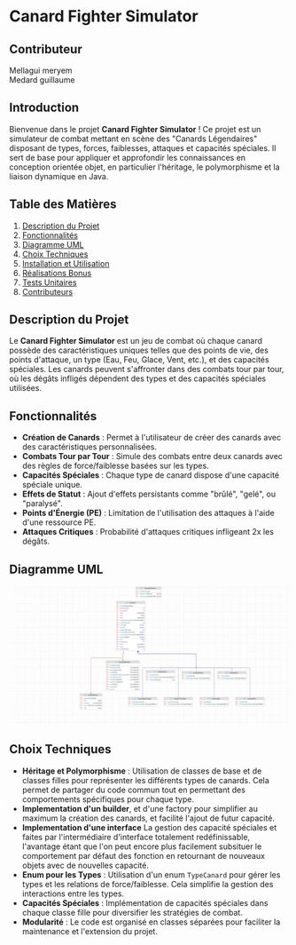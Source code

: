 # Canard Fighter Simulator
## Contributeur
Mellagui meryem \
Medard guillaume 

## Introduction

Bienvenue dans le projet **Canard Fighter Simulator** ! Ce projet est un simulateur de combat mettant en scène des "Canards Légendaires" disposant de types, forces, faiblesses, attaques et capacités spéciales. Il sert de base pour appliquer et approfondir les connaissances en conception orientée objet, en particulier l'héritage, le polymorphisme et la liaison dynamique en Java.

## Table des Matières

1. [Description du Projet](#description-du-projet)
2. [Fonctionnalités](#fonctionnalités)
3. [Diagramme UML](#diagramme-uml)
4. [Choix Techniques](#choix-techniques)
5. [Installation et Utilisation](#installation-et-utilisation)
6. [Réalisations Bonus](#réalisations-bonus)
7. [Tests Unitaires](#tests-unitaires)
8. [Contributeurs](#contributeurs)

## Description du Projet

Le **Canard Fighter Simulator** est un jeu de combat où chaque canard possède des caractéristiques uniques telles que des points de vie, des points d'attaque, un type (Eau, Feu, Glace, Vent, etc.), et des capacités spéciales. Les canards peuvent s'affronter dans des combats tour par tour, où les dégâts infligés dépendent des types et des capacités spéciales utilisées.

## Fonctionnalités

- **Création de Canards** : Permet à l'utilisateur de créer des canards avec des caractéristiques personnalisées.
- **Combats Tour par Tour** : Simule des combats entre deux canards avec des règles de force/faiblesse basées sur les types.
- **Capacités Spéciales** : Chaque type de canard dispose d'une capacité spéciale unique.
- **Effets de Statut** : Ajout d'effets persistants comme "brûlé", "gelé", ou "paralysé".
- **Points d'Énergie (PE)** : Limitation de l'utilisation des attaques à l'aide d'une ressource PE.
- **Attaques Critiques** : Probabilité d'attaques critiques infligeant 2x les dégâts.

## Diagramme UML

![Diagramme UML](diagram.png)



## Choix Techniques

- **Héritage et Polymorphisme** : Utilisation de classes de base et de classes filles pour représenter les différents types de canards. Cela permet de partager du code commun tout en permettant des comportements spécifiques pour chaque type.
- **Implementation d'un builder**, et d'une factory pour simplifier au maximum la création des canards, et facilité l'ajout de futur capacité.
- **Implementation d'une interface** La gestion des capacité spéciales et faites par l'intermédiaire d'interface totalement redéfinissable, l'avantage étant que l'on peut encore plus facilement subsituer le comportement par défaut des fonction en retournant de nouveaux objets avec de nouvelles capacité. 
- **Enum pour les Types** : Utilisation d'un enum `TypeCanard` pour gérer les types et les relations de force/faiblesse. Cela simplifie la gestion des interactions entre les types.
- **Capacités Spéciales** : Implémentation de capacités spéciales dans chaque classe fille pour diversifier les stratégies de combat.
- **Modularité** : Le code est organisé en classes séparées pour faciliter la maintenance et l'extension du projet.



